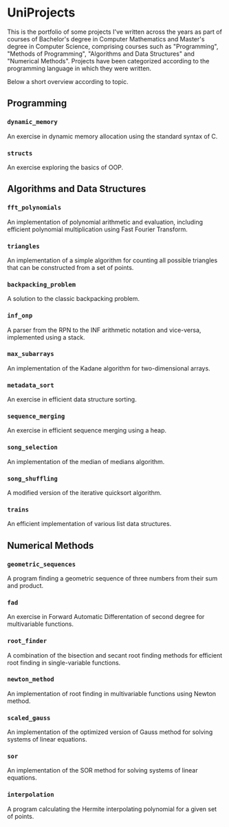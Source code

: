 # UniProjects

This is the portfolio of some projects I've written across the years as part of courses of Bachelor's degree in Computer Mathematics and Master's degree in Computer Science, comprising courses such as "Programming", "Methods of Programming", "Algorithms and Data Structures" and "Numerical Methods". Projects have been categorized according to the programming language in which they were written. 

Below a short overview according to topic.

## Programming
### `dynamic_memory`
An exercise in dynamic memory allocation using the standard syntax of C.

### `structs`
An exercise exploring the basics of OOP.

## Algorithms and Data Structures
### `fft_polynomials`
An implementation of polynomial arithmetic and evaluation, including efficient polynomial multiplication using Fast Fourier Transform. 

### `triangles`
An implementation of a simple algorithm for counting all possible triangles that can be constructed from a set of points.

### `backpacking_problem`
A solution to the classic backpacking problem.

### `inf_onp`
A parser from the RPN to the INF arithmetic notation and vice-versa, implemented using a stack.

### `max_subarrays`
An implementation of the Kadane algorithm for two-dimensional arrays.

### `metadata_sort`
An exercise in efficient data structure sorting.

### `sequence_merging`
An exercise in efficient sequence merging using a heap.

### `song_selection`
An implementation of the median of medians algorithm.

### `song_shuffling`
A modified version of the iterative quicksort algorithm.

### `trains`
An efficient implementation of various list data structures. 

## Numerical Methods
### `geometric_sequences`
A program finding a geometric sequence of three numbers from their sum and product.

### `fad`
An exercise in Forward Automatic Differentation of second degree for multivariable functions.

### `root_finder`
A combination of the bisection and secant root finding methods for efficient root finding in single-variable functions.

### `newton_method`
An implementation of root finding in multivariable functions using Newton method.

### `scaled_gauss`
An implementation of the optimized version of Gauss method for solving systems of linear equations.  

### `sor`
An implementation of the SOR method for solving systems of linear equations.

### `interpolation`
A program calculating the Hermite interpolating polynomial for a given set of points.
